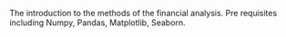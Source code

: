 The introduction to the methods of the financial analysis. Pre requisites including Numpy, Pandas, Matplotlib, Seaborn.
